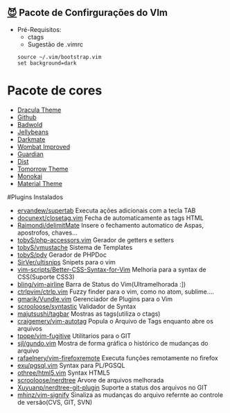 [:smiling_imp:](https://github.com/rafaelnery "Me") Pacote de Confirgurações do VIm
---
- Pré-Requisitos:
  - ctags
  - Sugestão de .vimrc
  ```viml
  source ~/.vim/bootstrap.vim
  set background=dark
  ```

# Pacote de cores
  - [Dracula Theme](https://github.com/zenorocha/dracula-theme          "Dracula Theme")
  - [Github](https://github.com/joedicastro/vim-github256               "Github")
  - [Badwold](https://github.com/sjl/badwolf                            "Badwold")
  - [Jellybeans](https://github.com/nanotech/jellybeans.vim             "Jellybeans")
  - [Darkmate](https://github.com/yearofmoo/Vim-Darkmate                "Darkmate")
  - [Wombat Improved](https://github.com/dsolstad/vim-wombat256i        "Wombat Improved")
  - [Guardian](https://github.com/Suave/vim-colors-guardian             "Guardian")
  - [Dist](https://github.com/Lokaltog/vim-distinguished                "Dist")
  - [Tomorrow Theme](https://github.com/chriskempson/vim-tomorrow-theme "Tomorrow Theme")
  - [Monokai](https://github.com/sickill/vim-monokai                    "Monokai")
  - [Material Theme](https://github.com/jdkanani/vim-material-theme     "Material Theme")

#Plugins Instalados
  - [ervandew/supertab](https://github.com/ervandew/supertab                                         "ervandew/supertab"                    )
  Executa ações adicionais com a tecla TAB
  - [docunext/closetag.vim](https://github.com/docunext/closetag.vim                                 "docunext/closetag.vim"                )
  Fecha de automaticamente as tags HTML
  - [Raimondi/delimitMate](https://github.com/Raimondi/delimitMate                                   "Raimondi/delimitMate"                 )
  Insere o fechamento automatico de Aspas, apostrofos, chaves...
  - [tobyS/php-accessors.vim](https://github.com/tobyS/php-accessors.vim                             "tobyS/php-accessors.vim"              )
  Gerador de getters e setters
  - [tobyS/vmustache](https://github.com/tobyS/vmustache                                             "tobyS/vmustache"                      )
  Sistema de Templates
  - [tobyS/pdv](https://github.com/tobyS/pdv                                                         "tobyS/pdv"                            )
  Gerador de PHPDoc
  - [SirVer/ultisnips](https://github.com/SirVer/ultisnips                                           "SirVer/ultisnips"                     )
  Snipets para o vim
  - [vim-scripts/Better-CSS-Syntax-for-Vim](https://github.com/vim-scripts/Better-CSS-Syntax-for-Vim "vim-scripts/Better-CSS-Syntax-for-Vim")
Melhoria para a syntax de CSS(Suporte CSS3)
  - [bling/vim-airline](https://github.com/bling/vim-airline                                         "bling/vim-airline"                    )
Barra de Status do Vim(Ultramelhorada :])
  - [ctrlpvim/ctrlp.vim](https://github.com/ctrlpvim/ctrlp.vim                                       "ctrlpvim/ctrlp.vim"                   )
  Fuzzy finder para o vim, como no atom, sublime....
  - [gmarik/Vundle.vim](https://github.com/gmarik/Vundle.vim                                         "gmarik/Vundle.vim"                    )
  Gerenciador de Plugins para o Vim
  - [scrooloose/syntastic](https://github.com/scrooloose/syntastic                                   "scrooloose/syntastic"                 )
  Validador de Syntax
  - [majutsushi/tagbar](https://github.com/majutsushi/tagbar                                         "majutsushi/tagbar"                    )
Mostras as tags(utiliza o ctags)
  - [craigemery/vim-autotag](https://github.com/craigemery/vim-autotag                               "craigemery/vim-autotag"               )
  Popula o Arquivo de Tags enquanto abre os arquivos
  - [tpope/vim-fugitive](https://github.com/tpope/vim-fugitive                                       "tpope/vim-fugitive"                   )
  Utilitarios para o GIT
  - [sjl/gundo.vim](https://github.com/sjl/gundo.vim                                                 "sjl/gundo.vim"                        )
  Mostra de forma gráfica o histórico de mudanças do arquivo
  - [rafaelnery/vim-firefoxremote](https://github.com/rafaelnery/vim-firefoxremote                   "rafaelnery/vim-firefoxremote"         )
  Executa funções remotamente no firefox
  - [exu/pgsql.vim](https://github.com/exu/pgsql.vim                                                 "exu/pgsql.vim"                        )
  Syntax para PL/PGSQL
  - [othree/html5.vim](https://github.com/othree/html5.vim                                           "othree/html5.vim"                     )
  Syntax HTML5
  - [scrooloose/nerdtree](https://github.com/scrooloose/nerdtree                                     "scrooloose/nerdtree"                  )
  Arvore de arquivos melhorada
  - [Xuyuanp/nerdtree-git-plugin](https://github.com/Xuyuanp/nerdtree-git-plugin                     "Xuyuanp/nerdtree-git-plugin"          )
  Suporte a status dos arquivos no GIT
  - [mhinz/vim-signify](https://github.com/mhinz/vim-signify                                         "mhinz/vim-signify"                    )
Sinaliza as mudanças do arquivo refernte ao controle de versão(CVS, GIT, SVN)
